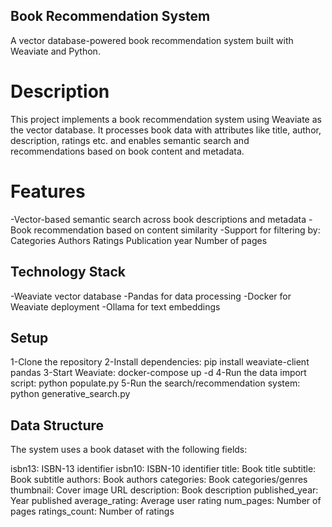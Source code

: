 ## Book Recommendation System
A vector database-powered book recommendation system built with Weaviate and Python.

# Description
This project implements a book recommendation system using Weaviate as the vector database. It processes book data with attributes like title, author, description, ratings etc. and enables semantic search and recommendations based on book content and metadata.

# Features
-Vector-based semantic search across book descriptions and metadata
-Book recommendation based on content similarity
-Support for filtering by:
  Categories
  Authors
  Ratings
  Publication year
  Number of pages
## Technology Stack
  -Weaviate vector database
  -Pandas for data processing
  -Docker for Weaviate deployment
  -Ollama for text embeddings
## Setup
1-Clone the repository
2-Install dependencies:
  pip install weaviate-client pandas
3-Start Weaviate:
  docker-compose up -d
4-Run the data import script:
  python populate.py
5-Run the search/recommendation system:
  python generative_search.py

## Data Structure
The system uses a book dataset with the following fields:

isbn13: ISBN-13 identifier
isbn10: ISBN-10 identifier
title: Book title
subtitle: Book subtitle
authors: Book authors
categories: Book categories/genres
thumbnail: Cover image URL
description: Book description
published_year: Year published
average_rating: Average user rating
num_pages: Number of pages
ratings_count: Number of ratings
